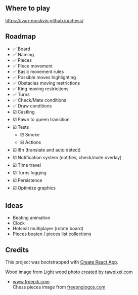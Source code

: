 ## Where to play

https://ivan-moskvin.github.io/chess/

## Roadmap

- ✅ Board
- ✅ Naming
- ✅ Pieces
- ✅ Piece movement
- ✅ Basic movement rules
- ✅ Possible moves highlighting
- ✅ Obstacles moving restrictions
- ✅ King moving restrictions
- ✅ Turns
- ✅️ Check/Mate conditions
- ✅️ Draw conditions
- ☑️ Сastling
- ☑️ Pawn to queen transition
- ☑️ Tests
    - ☑️ Smoke
    - ☑️ Actions
- ☑️ i8n (translate and auto detect)
- ☑️ Notification system (notifies, check/mate overlay)
- ☑️ Time travel
- ☑️ Turns logging
- ☑️ Persistence
- ☑️ Optimize graphics

## Ideas

- Beating animation
- Clock
- Hotseat multiplayer (rotate board)
- Pieces beaten / pieces list collections

## Credits

This project was bootstrapped with [Create React App](https://github.com/facebook/create-react-app).

Wood image from <a href="https://www.freepik.com/photos/light-wood">Light wood photo created by rawpixel.com

- www.freepik.com</a><br />
  Chess pieces image from <a href="https://www.freepnglogos.com/pics/chess">freepnglogos.com</a>
